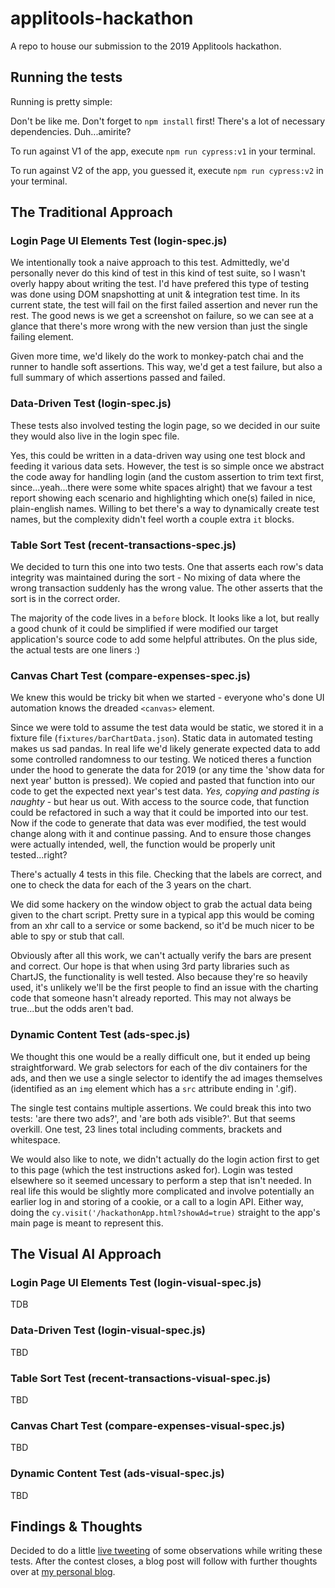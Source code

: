 # applitools-hackathon
A repo to house our submission to the 2019 Applitools hackathon.

## Running the tests

Running is pretty simple:

Don't be like me. Don't forget to `npm install` first! There's a lot of necessary dependencies. Duh...amirite?

To run against V1 of the app, execute `npm run cypress:v1` in your terminal.
   
To run against V2 of the app, you guessed it, execute `npm run cypress:v2` in your terminal.

## The Traditional Approach

### Login Page UI Elements Test (login-spec.js)

We intentionally took a naive approach to this test. Admittedly, we'd personally never do this kind of test in this kind of test suite, so I wasn't overly happy about writing the test. I'd have prefered this type of testing was done using DOM snapshotting at unit & integration test time. In its current state, the test will fail on the first failed assertion and never run the rest. The good news is we get a screenshot on failure, so we can see at a glance that there's more wrong with the new version than just the single failing element.

Given more time, we'd likely do the work to monkey-patch chai and the runner to handle soft assertions. This way, we'd get a test failure, but also a full summary of which assertions passed and failed.

### Data-Driven Test (login-spec.js)

These tests also involved testing the login page, so we decided in our suite they would also live in the login spec file. 

Yes, this could be written in a data-driven way using one test block and feeding it various data sets. However, the test is so simple once we abstract the code away for handling login (and the custom assertion to trim text first, since...yeah...there were some white spaces alright) that we favour a test report showing each scenario and highlighting which one(s) failed in nice, plain-english names. Willing to bet there's a way to dynamically create test names, but the complexity didn't feel worth a couple extra `it` blocks.

### Table Sort Test (recent-transactions-spec.js)

We decided to turn this one into two tests. One that asserts each row's data integrity was maintained during the sort - No mixing of data where the wrong transaction suddenly has the wrong value. The other asserts that the sort is in the correct order.

The majority of the code lives in a `before` block. It looks like a lot, but really a good chunk of it could be simplified if were modified our target application's source code to add some helpful attributes. On the plus side, the actual tests are one liners :)

### Canvas Chart Test (compare-expenses-spec.js)

We knew this would be tricky bit when we started - everyone who's done UI automation knows the dreaded `<canvas>` element.

Since we were told to assume the test data would be static, we stored it in a fixture file (`fixtures/barChartData.json`). Static data in automated testing makes us sad pandas. In real life we'd likely generate expected data to add some controlled randomness to our testing. We noticed theres a function under the hood to generate the data for 2019 (or any time the 'show data for next year' button is pressed). We copied and pasted that function into our code to get the expected next year's test data. *Yes, copying and pasting is naughty* - but hear us out. With access to the source code, that function could be refactored in such a way that it could be imported into our test. Now if the code to generate that data was ever modified, the test would change along with it and continue passing. And to ensure those changes were actually intended, well, the function would be properly unit tested...right? 

There's actually 4 tests in this file. Checking that the labels are correct, and one to check the data for each of the 3 years on the chart.

We did some hackery on the window object to grab the actual data being given to the chart script. Pretty sure in a typical app this would be coming from an xhr call to a service or some backend, so it'd be much nicer to be able to spy or stub that call.

Obviously after all this work, we can't actually verify the bars are present and correct. Our hope is that when using 3rd party libraries such as ChartJS, the functionality is well tested. Also because they're so heavily used, it's unlikely we'll be the first people to find an issue with the charting code that someone hasn't already reported. This may not always be true...but the odds aren't bad.

### Dynamic Content Test (ads-spec.js)

We thought this one would be a really difficult one, but it ended up being straightforward. We grab selectors for each of the div containers for the ads, and then we use a single selector to identify the ad images themselves (identified as an `img` element which has a `src` attribute ending in '.gif).

The single test contains multiple assertions. We could break this into two tests: 'are there two ads?', and 'are both ads visible?'. But that seems overkill. One test, 23 lines total including comments, brackets and whitespace.

We would also like to note, we didn't actually do the login action first to get to this page (which the test instructions asked for). Login was tested elsewhere so it seemed uncessary to perform a step that isn't needed. In real life this would be slightly more complicated and involve potentially an earlier log in and storing of a cookie, or a call to a login API. Either way, doing the `cy.visit('/hackathonApp.html?showAd=true)` straight to the app's main page is meant to represent this.

## The Visual AI Approach

### Login Page UI Elements Test (login-visual-spec.js)

TDB

### Data-Driven Test (login-visual-spec.js)

TBD

### Table Sort Test (recent-transactions-visual-spec.js)

TBD

### Canvas Chart Test (compare-expenses-visual-spec.js)

TBD

### Dynamic Content Test (ads-visual-spec.js)

TBD

## Findings & Thoughts

Decided to do a little [live tweeting](https://twitter.com/graemeRharvey/status/1194779433376374793) of some observations while writing these tests.
After the contest closes, a blog post will follow with further thoughts over at [my personal blog](http://iteststuff.ca).
